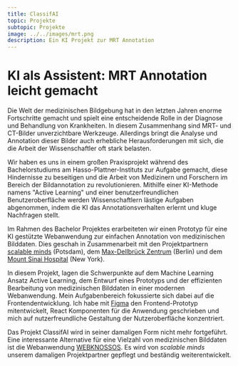```yaml
---
title: ClassifAI
topic: Projekte
subtopic: Projekte
image: ../../images/mrt.png
description: Ein KI Projekt zur MRT Annotation
---
```


# KI als Assistent: MRT Annotation leicht gemacht

Die Welt der medizinischen Bildgebung hat in den letzten Jahren enorme Fortschritte gemacht und spielt eine entscheidende Rolle in der Diagnose und Behandlung von Krankheiten. In diesem Zusammenhang sind MRT- und CT-Bilder unverzichtbare Werkzeuge. Allerdings bringt die Analyse und Annotation dieser Bilder auch erhebliche Herausforderungen mit sich, die die Arbeit der Wissenschaftler oft stark belasten.

Wir haben es uns in einem großen Praxisprojekt während des Bachelorstudiums am Hasso-Plattner-Instituts zur Aufgabe gemacht, diese Hindernisse zu beseitigen und die Arbeit von Medizinern und Forschern im Bereich der Bildannotation zu revolutionieren. Mithilfe einer KI-Methode namens "Active Learning" und einer benutzerfreundlichen Benutzeroberfläche werden Wissenschaftlern lästige Aufgaben abgenommen, indem die KI das Annotationsverhalten erlernt und kluge Nachfragen stellt.

Im Rahmen des Bachelor Projektes erarbeiteten wir einen Prototyp für eine KI gestützte Webanwendung zur einfachen Annotation von medizinischen Bilddaten. Dies geschah in Zusammenarbeit mit den Projektpartnern [scalable minds](https://scalableminds.com/) (Potsdam), dem [Max-Dellbrück Zentrum](https://www.mdc-berlin.de/de) (Berlin) und dem [Mount Sinai Hospital](https://www.mountsinai.org/locations/mount-sinai) (New York).

In diesem Projekt, lagen die Schwerpunkte auf dem Machine Learning Ansatz Active Learning, dem Entwurf eines Prototyps und der effizienten Bearbeitung von medizinischen Bilddaten in einer modernen Webanwendung. Mein Aufgabenbereich fokussierte sich dabei auf die Frontendentwicklung. Ich habe mit [Figma](https://www.figma.com/de/) den Frontend-Prototyp mitentwickelt, React Komponenten für die Anwendung geschrieben und mich auf nutzerfreundliche Gestaltung der Nutzeroberfläche konzentriert.

Das Projekt ClassifAI wird in seiner damaligen Form nicht mehr fortgeführt. Eine interessante Alternative für eine Vielzahl von medizinischen Bilddaten ist die Webanwendung [WEBKNOSSOS](https://www.webknossos.org). Es wird von *scalable minds* unserem damaligen Projektpartner gepflegt und beständig weiterentwickelt.
